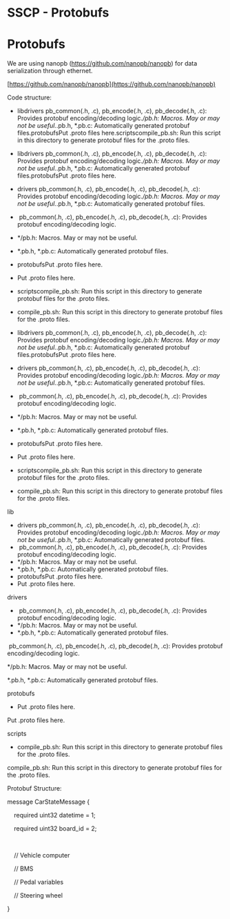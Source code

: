 # SSCP - Protobufs

# Protobufs

We are using nanopb (https://github.com/nanopb/nanopb) for data serialization through ethernet.

[https://github.com/nanopb/nanopb](https://github.com/nanopb/nanopb)

Code structure:

* libdrivers pb_common(.h, .c), pb_encode(.h, .c), pb_decode(.h, .c): Provides protobuf encoding/decoding logic.*/pb.h: Macros. May or may not be useful.*.pb.h, *.pb.c: Automatically generated protobuf files.protobufsPut .proto files here.scriptscompile_pb.sh: Run this script in this directory to generate protobuf files for the .proto files.
* libdrivers pb_common(.h, .c), pb_encode(.h, .c), pb_decode(.h, .c): Provides protobuf encoding/decoding logic.*/pb.h: Macros. May or may not be useful.*.pb.h, *.pb.c: Automatically generated protobuf files.protobufsPut .proto files here.
* drivers pb_common(.h, .c), pb_encode(.h, .c), pb_decode(.h, .c): Provides protobuf encoding/decoding logic.*/pb.h: Macros. May or may not be useful.*.pb.h, *.pb.c: Automatically generated protobuf files.
*  pb_common(.h, .c), pb_encode(.h, .c), pb_decode(.h, .c): Provides protobuf encoding/decoding logic.
* */pb.h: Macros. May or may not be useful.
* *.pb.h, *.pb.c: Automatically generated protobuf files.
* protobufsPut .proto files here.
* Put .proto files here.
* scriptscompile_pb.sh: Run this script in this directory to generate protobuf files for the .proto files.
* compile_pb.sh: Run this script in this directory to generate protobuf files for the .proto files.

* libdrivers pb_common(.h, .c), pb_encode(.h, .c), pb_decode(.h, .c): Provides protobuf encoding/decoding logic.*/pb.h: Macros. May or may not be useful.*.pb.h, *.pb.c: Automatically generated protobuf files.protobufsPut .proto files here.
* drivers pb_common(.h, .c), pb_encode(.h, .c), pb_decode(.h, .c): Provides protobuf encoding/decoding logic.*/pb.h: Macros. May or may not be useful.*.pb.h, *.pb.c: Automatically generated protobuf files.
*  pb_common(.h, .c), pb_encode(.h, .c), pb_decode(.h, .c): Provides protobuf encoding/decoding logic.
* */pb.h: Macros. May or may not be useful.
* *.pb.h, *.pb.c: Automatically generated protobuf files.
* protobufsPut .proto files here.
* Put .proto files here.
* scriptscompile_pb.sh: Run this script in this directory to generate protobuf files for the .proto files.
* compile_pb.sh: Run this script in this directory to generate protobuf files for the .proto files.

lib

* drivers pb_common(.h, .c), pb_encode(.h, .c), pb_decode(.h, .c): Provides protobuf encoding/decoding logic.*/pb.h: Macros. May or may not be useful.*.pb.h, *.pb.c: Automatically generated protobuf files.
*  pb_common(.h, .c), pb_encode(.h, .c), pb_decode(.h, .c): Provides protobuf encoding/decoding logic.
* */pb.h: Macros. May or may not be useful.
* *.pb.h, *.pb.c: Automatically generated protobuf files.
* protobufsPut .proto files here.
* Put .proto files here.

drivers

*  pb_common(.h, .c), pb_encode(.h, .c), pb_decode(.h, .c): Provides protobuf encoding/decoding logic.
* */pb.h: Macros. May or may not be useful.
* *.pb.h, *.pb.c: Automatically generated protobuf files.

 pb_common(.h, .c), pb_encode(.h, .c), pb_decode(.h, .c): Provides protobuf encoding/decoding logic.

*/pb.h: Macros. May or may not be useful.

*.pb.h, *.pb.c: Automatically generated protobuf files.

protobufs

* Put .proto files here.

Put .proto files here.

scripts

* compile_pb.sh: Run this script in this directory to generate protobuf files for the .proto files.

compile_pb.sh: Run this script in this directory to generate protobuf files for the .proto files.

Protobuf Structure:

message CarStateMessage {

    required uint32 datetime = 1;

    required uint32 board_id = 2;

    

    // Vehicle computer

    // BMS

    // Pedal variables

    // Steering wheel

}

